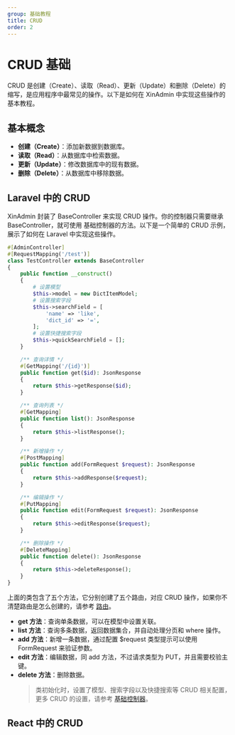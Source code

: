 ```yaml
---
group: 基础教程
title: CRUD
order: 2
---
```


# CRUD 基础

CRUD 是创建（Create）、读取（Read）、更新（Update）和删除（Delete）的缩写，是应用程序中最常见的操作。以下是如何在 XinAdmin 中实现这些操作的基本教程。

## 基本概念

- **创建（Create）**：添加新数据到数据库。
- **读取（Read）**：从数据库中检索数据。
- **更新（Update）**：修改数据库中的现有数据。
- **删除（Delete）**：从数据库中移除数据。

## Laravel 中的 CRUD

XinAdmin 封装了 BaseController 来实现 CRUD 操作。你的控制器只需要继承 BaseController，就可使用 基础控制器的方法。以下是一个简单的 CRUD 示例，展示了如何在 Laravel 中实现这些操作。

```php
#[AdminController]
#[RequestMapping('/test')]
class TestController extends BaseController
{
    public function __construct()
    {
        # 设置模型
        $this->model = new DictItemModel;
        # 设置搜索字段
        $this->searchField = [
            'name' => 'like',
            'dict_id' => '=',
        ];
        # 设置快捷搜索字段
        $this->quickSearchField = [];
    }

    /** 查询详情 */
    #[GetMapping('/{id}')]
    public function get($id): JsonResponse
    {
        return $this->getResponse($id);
    }

    /** 查询列表 */
    #[GetMapping]
    public function list(): JsonResponse
    {
        return $this->listResponse();
    }

    /** 新增操作 */
    #[PostMapping]
    public function add(FormRequest $request): JsonResponse
    {
        return $this->addResponse($request);
    }

    /** 编辑操作 */
    #[PutMapping]
    public function edit(FormRequest $request): JsonResponse
    {
        return $this->editResponse($request);
    }

    /** 删除操作 */
    #[DeleteMapping]
    public function delete(): JsonResponse
    {
        return $this->deleteResponse();
    }
}

```

上面的类包含了五个方法，它分别创建了五个路由，对应 CRUD 操作，如果你不清楚路由是怎么创建的，请参考 [路由](/docs/guide/route)。

- **get 方法**：查询单条数据，可以在模型中设置关联。
- **list 方法**：查询多条数据，返回数据集合，并自动处理分页和 where 操作。
- **add 方法**：新增一条数据，通过配置 $request 类型提示可以使用 FormRequest 来验证参数。
- **edit 方法**：编辑数据，同 add 方法，不过请求类型为 PUT，并且需要校验主键。
- **delete 方法**：删除数据。
  > 类初始化时，设置了模型、搜索字段以及快捷搜索等 CRUD 相关配置，更多 CRUD 的设置，请参考 [基础控制器](/docs/guide/base-controller)。

## React 中的 CRUD
